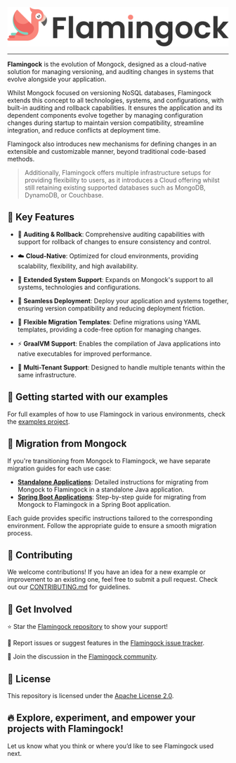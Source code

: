 ![Header Image](misc/logo-with-text.png)
___ 

**Flamingock** is the evolution of Mongock, designed as a cloud-native solution for managing versioning, and auditing changes in systems that evolve alongside your application.

Whilst Mongock focused on versioning NoSQL databases, Flamingock extends this concept to all technologies, systems, and configurations, with built-in auditing and rollback capabilities.
It ensures the application and its dependent components evolve together by managing configuration changes during startup to maintain version compatibility, streamline integration, and reduce conflicts at deployment time.

Flamingock also introduces new mechanisms for defining changes in an extensible and customizable manner, beyond traditional code-based methods.

> Additionally, Flamingock offers multiple infrastructure setups for providing flexibility to users, as it introduces a Cloud offering whilst still retaining existing supported databases such as MongoDB, DynamoDB, or Couchbase.

## 🔑 Key Features
- 🔄 **Auditing & Rollback**: Comprehensive auditing capabilities with support for rollback of changes to ensure consistency and control.

- ☁️ **Cloud-Native**: Optimized for cloud environments, providing scalability, flexibility, and high availability.

- 🔗 **Extended System Support**: Expands on Mongock's support to all systems, technologies and configurations.

- 🚀 **Seamless Deployment**: Deploy your application and systems together, ensuring version compatibility and reducing deployment friction.

- 🧩 **Flexible Migration Templates**: Define migrations using YAML templates, providing a code-free option for managing changes.

- ⚡ **GraalVM Support**: Enables the compilation of Java applications into native executables for improved performance.

- 👥 **Multi-Tenant Support**: Designed to handle multiple tenants within the same infrastructure.

## 📂 Getting started with our examples  
For full examples of how to use Flamingock in various environments, check the [examples project](https://github.com/mongock/flamingock-examples).

## 🔀 Migration from Mongock
If you're transitioning from Mongock to Flamingock, we have separate migration guides for each use case:

- **[Standalone Applications](MONGOCK_STANDALONE_MIGRATION.md)**: Detailed instructions for migrating from Mongock to Flamingock in a standalone Java application.
- **[Spring Boot Applications](MONGOCK_SPRINGBOOT_MIGRATION.md)**: Step-by-step guide for migrating from Mongock to Flamingock in a Spring Boot application.

Each guide provides specific instructions tailored to the corresponding environment. Follow the appropriate guide to ensure a smooth migration process.


## 📢 Contributing
We welcome contributions! If you have an idea for a new example or improvement to an existing one, feel free to submit a pull request. Check out our [CONTRIBUTING.md](CONTRIBUTING.md) for guidelines.


## 🤝 Get Involved
⭐ Star the [Flamingock repository](https://github.com/mongock/flamingock-project) to show your support!

🐞 Report issues or suggest features in the [Flamingock issue tracker](https://github.com/mongock/flamingock-project/issues).

💬 Join the discussion in the [Flamingock community](https://github.com/mongock/flamingock-project/discussions).


## 📜 License
This repository is licensed under the [Apache License 2.0](LICENSE.md).

## 🔥 Explore, experiment, and empower your projects with Flamingock!
Let us know what you think or where you’d like to see Flamingock used next.




